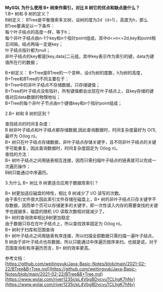**MySQL 为什么使用 B+ 树来作索引，对比 B 树它的优点和缺点是什么？**  
1.B+ 树和 B 树的定义？  
B树定义： BTree是平衡搜索多叉树，设树的度为2d（d>1），高度为h，那么BTree要满足以一下条件：  
每个叶子结点的高度一样，等于h；  
每个非叶子结点由n-1个key和n个指针point组成，其中d<=n<=2d,key和point相互间隔，结点两端一定是key；  
叶子结点指针都为null；  
非叶子结点的key都是[key,data]二元组，其中key表示作为索引的键，data为键值所在行的数据；

B+树定义： 
B+Tree是BTree的一个变种，设d为树的度数，h为树的高度，B+Tree和BTree的不同主要在于：  
B+Tree中的非叶子结点不存储数据，只存储键值；  
B+Tree的叶子结点没有指针，所有键值都会出现在叶子结点上，且key存储的键值对应data数据的物理地址；  
B+Tree的每个非叶子节点由n个键值key和n个指针point组成；

2.B+ 树和 B 树的区别？

查找结点的时间复杂度：  
B 树非叶子结点和叶子结点都存储数据,因此查询数据时，时间复杂度最好为 O(1),最坏为 O(log n)。  
B+ 树只在叶子结点存储数据，非叶子结点存储关键字，且不同非叶子结点的关键字可能重复，因此查询数据时，时间复杂度固定为 O(log n)。  
查找的方法：  
B+ 树叶子结点之间用链表相互连接，因而只需扫描叶子结点的链表就可以完成一次遍历操作；  
B树只能通过中序遍历。  

3.为什么 B+ 树比 B 树更适合应用于数据库索引？

B+ 树更加适应磁盘的特性，相比 B 树减少了 I/O 读写的次数。  
由于索引文件很大因此索引文件存储在磁盘上，B+ 树的非叶子结点只存关键字不存数据，因而单个页可以存储更多的关键字，即一次性读入内存的需要查找的关键字也就越多，磁盘的随机 I/O 读取次数相对就减少了。  
B+ 树的查询效率相比B树更加稳定  
由于数据只存在在叶子结点上，所以查找效率固定为 O(log n)。  
B+ 树利于扫库和范围查询  
B+ 树叶子结点之间用链表有序连接，所以扫描全部数据只需扫描一遍叶子结点，  
B 树由于非叶子结点也存数据，所以只能通过中序遍历按序来扫。也就是说，对于范围查询和有序遍历而言，B+ 树的效率更高。

参考文档：  
[https://github.com/weitingyuk/Java-Basic-Notes/blob/main/2021-02-22/BTree&B+Tree.md](https://github.com/weitingyuk/Java-Basic-Notes/blob/main/2021-02-22/BTree&B+Tree.md)
[https://www.wolai.com/river1235r/pL4VbgBDvcvuTCLhgK7hNv](https://www.wolai.com/river1235r/pL4VbgBDvcvuTCLhgK7hNv)

